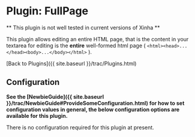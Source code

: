 # Plugin: FullPage 

** This plugin is not well tested in current versions of Xinha **

This plugin allows editing an entire HTML page, that is the content in your textarea for editing is the **entire** well-formed html page ( `<html><head>...</head><body>...</body></html>` ).

[Back to Plugins]({{ site.baseurl }}/trac/Plugins.html)

## Configuration

**See the [NewbieGuide]({{ site.baseurl }}/trac/NewbieGuide#ProvideSomeConfiguration.html) for how to set configuration values in general, the below configuration options are available for this plugin.**

There is no configuration required for this plugin at present.

